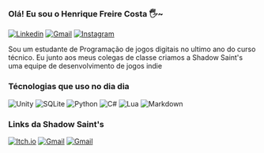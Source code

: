 ### Olá! Eu sou o Henrique Freire Costa 🖐~

[![Linkedin](https://img.shields.io/badge/LinkedIn-0077B5?style=for-the-badge&logo=linkedin&logoColor=white
)](https://www.linkedin.com/in/henrique-freire-costa-679a852b7/)
[![Gmail](https://img.shields.io/badge/Gmail-D14836?style=for-the-badge&logo=gmail&logoColor=white
)](contato.henriquefreirecosta@gmail.com
)
[![Instagram](https://img.shields.io/badge/Instagram-E4405F?style=for-the-badge&logo=instagram&logoColor=white
)](https://www.instagram.com/rique_gamer500/)

Sou um estudante de Programação de jogos digitais no ultimo ano do curso técnico. 
 Eu junto aos meus colegas de classe criamos a Shadow Saint's uma equipe de desenvolvimento de jogos indie

### Técnologias que uso no dia dia
![Unity](https://img.shields.io/badge/Unity-100000?style=for-the-badge&logo=unity&logoColor=white)
![SQLite](https://img.shields.io/badge/SQLite-07405E?style=for-the-badge&logo=sqlite&logoColor=white)
![Python](https://img.shields.io/badge/Python-3776AB?style=for-the-badge&logo=python&logoColor=white
)
![C#](https://img.shields.io/badge/C%23-239120?style=for-the-badge&logo=c-sharp&logoColor=white)
![Lua](https://img.shields.io/badge/Lua-2C2D72?style=for-the-badge&logo=lua&logoColor=white)
![Markdown](https://img.shields.io/badge/Markdown-000000?style=for-the-badge&logo=markdown&logoColor=white
)

### Links da Shadow Saint's

[![Itch.io](https://img.shields.io/badge/Itch.io-FA5C5C?style=for-the-badge&logo=itchdotio&logoColor=white
)](https://shadow-saints.itch.io/)
[![Gmail](https://img.shields.io/badge/Gmail-D14836?style=for-the-badge&logo=gmail&logoColor=white)](shadowsaints.contato@gmail.com)
[![Gmail](https://img.shields.io/badge/GitHub-100000?style=for-the-badge&logo=github&logoColor=white)](https://github.com/Shadow-Saints)
